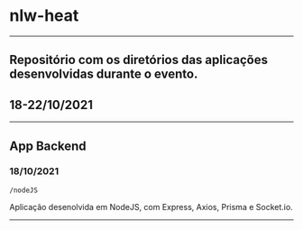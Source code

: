 # nlw-heat
---
Repositório com os diretórios das aplicações desenvolvidas durante o evento.
---

## 18-22/10/2021

---

## App Backend

### 18/10/2021

`/nodeJS`

Aplicação desenolvida em NodeJS, com Express, Axios, Prisma e Socket.io.

---
